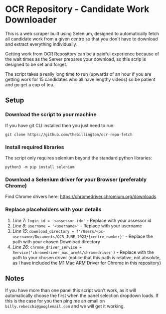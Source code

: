 # OCR Repository - Candidate Work Downloader

This is a web scraper built using Selenium, designed to automatically fetch all candidate work from a given centre so that you don't have to download and extract everything individually.

Getting work from OCR Repository can be a painful experience because of the wait times as the Server prepares your download, so this scrip is designed to be set and forget.

The script takes a really long time to run (upwards of an hour if you are getting work for 15 candidates who all have lengthy videos) so be patient and go get a cup of tea.

## Setup

### Download the script to your machine

If you have git CLI installed then you just need to run:

`git clone https://github.com/thebillington/ocr-repo-fetch`

### Install required libraries

The script only requires selenium beyond the standard python libraries:

`python3 -m pip install selenium`

### Download a Selenium driver for your Browser (preferably Chrome)

Find Chrome drivers here: https://chromedriver.chromium.org/downloads

### Replace placeholders with your details

1. *Line 7*: `login_id = '<assessor-id>'` - Replace with your assessor id
2. *Line 8*: `username = '<username>'` - Replace with your username
3. *Line 15*: `download_directory = f'/Users/<pc-username>/Documents/OCR_JUNE_2023/{centre_number}'` - Replace the path with your chosen Download directory
4. *Line 26*: `chrome_driver_service = Service('chromedriver_mac_arm64/chromedriver')` - Replace with the path to your chosen driver (notice that this path is relative, not absolute, as I have included the M1 Mac ARM Driver for Chrome in this repository)

## Notes

If you have more than one panel this script won't work, as it will automatically choose the first when the panel selection dropdown loads. If this is the case for you then ping me an email on `billy.rebecchi@googlemail.com` and we will get it working.